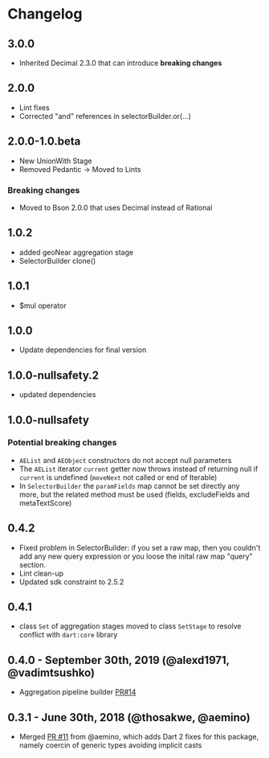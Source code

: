 # Changelog

## 3.0.0

- Inherited Decimal 2.3.0 that can introduce **breaking changes**

## 2.0.0

- Lint fixes
- Corrected "and" references in selectorBuilder.or(…)

## 2.0.0-1.0.beta

- New UnionWith Stage
- Removed Pedantic -> Moved to Lints

### Breaking changes

- Moved to Bson 2.0.0 that uses Decimal instead of Rational

## 1.0.2

- added geoNear aggregation stage
- SelectorBuilder clone()

## 1.0.1

- $mul operator

## 1.0.0

- Update dependencies for final version

## 1.0.0-nullsafety.2

- updated dependencies

## 1.0.0-nullsafety

### Potential breaking changes

- `AEList` and `AEObject` constructors do not accept null parameters
- The `AEList` iterator `current` getter now throws instead of returning null if `current` is undefined (`moveNext` not called or end of Iterable)
- In `SelectorBuilder` the `paramFields` map cannot be set directly any more, but the related method must be used (fields, excludeFields and metaTextScore)

## 0.4.2

- Fixed problem in SelectorBuilder:
if you set a raw map, then you couldn't add any new query expression or you loose the inital raw map "query" section.
- Lint clean-up
- Updated sdk constraint to 2.5.2

## 0.4.1

- class `Set` of aggregation stages moved to class `SetStage` to resolve conflict with `dart:core` library

## 0.4.0 - September 30th, 2019 (@alexd1971, @vadimtsushko)

- Aggregation pipeline builder [PR#14](https://github.com/mongo-dart/mongo_dart_query/pull/14)

## 0.3.1 - June 30th, 2018 (@thosakwe, @aemino)

- Merged [PR #11](https://github.com/mongo-dart/mongo_dart_query/pull/11) from @aemino,
which adds Dart 2 fixes for this package, namely coercin of generic types avoiding implicit casts
